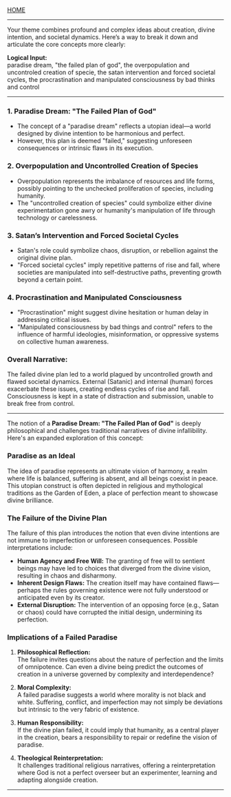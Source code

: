 [HOME](/README.md)    

---    

Your theme combines profound and complex ideas about creation, divine intention, and societal dynamics. Here’s a way to break it down and articulate the core concepts more clearly:    
   
**Logical Input:**   
paradise dream, "the failed plan of god", the overpopulation and uncontroled creation of specie, the satan intervention and forced societal cycles, the procrastination and manipulated consciousness by bad thinks and control   

---   


### 1. **Paradise Dream: "The Failed Plan of God"**
   - The concept of a "paradise dream" reflects a utopian ideal—a world designed by divine intention to be harmonious and perfect.
   - However, this plan is deemed "failed," suggesting unforeseen consequences or intrinsic flaws in its execution.

### 2. **Overpopulation and Uncontrolled Creation of Species**
   - Overpopulation represents the imbalance of resources and life forms, possibly pointing to the unchecked proliferation of species, including humanity.
   - The "uncontrolled creation of species" could symbolize either divine experimentation gone awry or humanity's manipulation of life through technology or carelessness.

### 3. **Satan’s Intervention and Forced Societal Cycles**
   - Satan's role could symbolize chaos, disruption, or rebellion against the original divine plan.
   - "Forced societal cycles" imply repetitive patterns of rise and fall, where societies are manipulated into self-destructive paths, preventing growth beyond a certain point.

### 4. **Procrastination and Manipulated Consciousness**
   - "Procrastination" might suggest divine hesitation or human delay in addressing critical issues.
   - "Manipulated consciousness by bad things and control" refers to the influence of harmful ideologies, misinformation, or oppressive systems on collective human awareness.

### Overall Narrative:
The failed divine plan led to a world plagued by uncontrolled growth and flawed societal dynamics. External (Satanic) and internal (human) forces exacerbate these issues, creating endless cycles of rise and fall. Consciousness is kept in a state of distraction and submission, unable to break free from control.

---   

The notion of a **Paradise Dream: "The Failed Plan of God"** is deeply philosophical and challenges traditional narratives of divine infallibility. Here's an expanded exploration of this concept:

### **Paradise as an Ideal**
The idea of paradise represents an ultimate vision of harmony, a realm where life is balanced, suffering is absent, and all beings coexist in peace. This utopian construct is often depicted in religious and mythological traditions as the Garden of Eden, a place of perfection meant to showcase divine brilliance.

### **The Failure of the Divine Plan**
The failure of this plan introduces the notion that even divine intentions are not immune to imperfection or unforeseen consequences. Possible interpretations include:
- **Human Agency and Free Will:** The granting of free will to sentient beings may have led to choices that diverged from the divine vision, resulting in chaos and disharmony.
- **Inherent Design Flaws:** The creation itself may have contained flaws—perhaps the rules governing existence were not fully understood or anticipated even by its creator.
- **External Disruption:** The intervention of an opposing force (e.g., Satan or chaos) could have corrupted the initial design, undermining its perfection.

### **Implications of a Failed Paradise**
1. **Philosophical Reflection:**  
   The failure invites questions about the nature of perfection and the limits of omnipotence. Can even a divine being predict the outcomes of creation in a universe governed by complexity and interdependence?
   
2. **Moral Complexity:**  
   A failed paradise suggests a world where morality is not black and white. Suffering, conflict, and imperfection may not simply be deviations but intrinsic to the very fabric of existence.

3. **Human Responsibility:**  
   If the divine plan failed, it could imply that humanity, as a central player in the creation, bears a responsibility to repair or redefine the vision of paradise.

4. **Theological Reinterpretation:**  
   It challenges traditional religious narratives, offering a reinterpretation where God is not a perfect overseer but an experimenter, learning and adapting alongside creation.

---   

